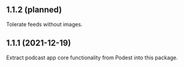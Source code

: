 ## 1.1.2 (planned)

Tolerate feeds without images.

## 1.1.1 (2021-12-19)

Extract podcast app core functionality from Podest into this package.
